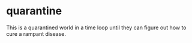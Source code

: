 # quarantine
This is a quarantined world in a time loop until they can figure out how to cure a rampant disease.
